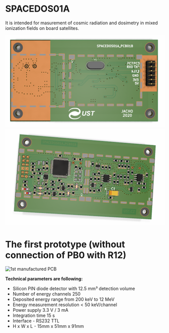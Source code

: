 # SPACEDOS01A
It is intended for masurement of cosmic radiation and dosimetry in mixed ionization fields on board satellites. 

![Top view on SPACEDOS01A_PCB01B](/doc/img/SPACEDOS01A_PCB01B_top_big.png)
![Bot view on SPACEDOS01A_PCB01B](/doc/img/SPACEDOS01A_PCB01B_bot_big.png)

# The first prototype (without connection of PB0 with R12)
![1st manufactured PCB](1stPCB.jpg "PCB")

**Technical parameters are following:**
* Silicon PIN diode detector with 12.5 mm³ detection volume
* Number of energy channels 250
* Deposited energy range from 200 keV to 12 MeV
* Energy measurement resolution < 50 keV/channel
* Power supply 3.3 V / 3 mA 
* Integration time 15 s
* Interface - RS232 TTL
* H x W  x  L - 15mm x 51mm x 91mm

